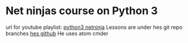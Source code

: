 # Net ninjas course on Python 3

url for youtube playlist:
[python3 netninja](https://www.youtube.com/watch?v=Ozrduu2W9B8&list=PL4cUxeGkcC9idu6GZ8EU_5B6WpKTdYZbK)
Lessons are under hes git repo branches
[hes github](https://github.com/iamshaunjp/python-3-playlist)
He uses
atom
cmder
